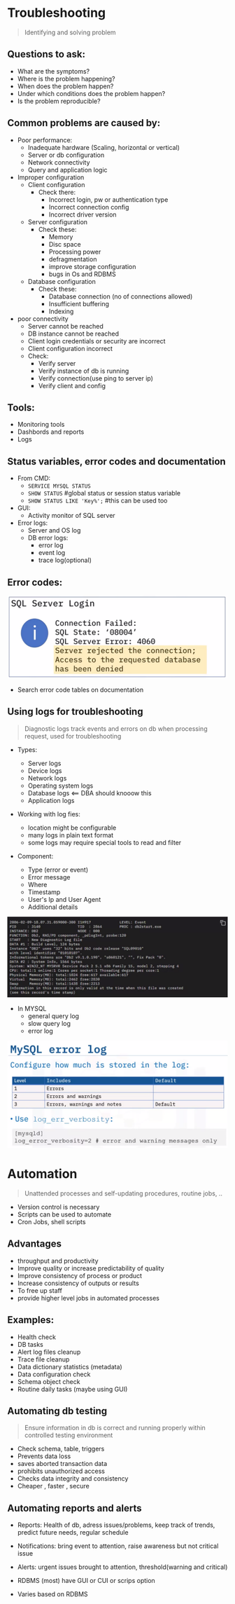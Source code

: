 # Troubleshooting
> Identifying and solving problem

## Questions to ask:
- What are the symptoms?
- Where is the problem happening?
- When does the problem happen?
- Under which conditions does the problem happen?
- Is the problem reproducible?

## Common problems are caused by:
- Poor performance:
    - Inadequate hardware (Scaling, horizontal or vertical)
    - Server or db configuration
    - Network connectivity
    - Query and application logic
- Improper configuration
    - Client configuration
        - Check there:
            - Incorrect login, pw or authentication type
            - Incorrect connection config
            - Incorrect driver version
    - Server configuration
        - Check these:
            - Memory
            - Disc space
            - Processing power
            - defragmentation
            - improve storage configuration
            - bugs in Os and RDBMS
    - Database configuration
        - Check these:
            - Database connection (no of connections allowed)
            - Insufficient buffering
            - Indexing
- poor connectivity
    - Server cannot be reached
    - DB instance cannot be reached
    - Client login credentials or security are incorrect
    - Client configuration incorrect
    - Check:
        - Verify server
        - Verify instance of db is running
        - Verify connection(use ping to server ip)
        - Verify client and config

## Tools:
- Monitoring tools
- Dashbords and reports
- Logs

## Status variables, error codes and documentation

- From CMD:
    - `SERVICE MYSQL STATUS`
    -  `SHOW STATUS` #global status or session status variable
    - `SHOW STATUS LIKE 'Key%';` #this can be used too
- GUI:
    - Activity monitor of SQL server
- Error logs:
    - Server and OS log
    - DB error logs:
        - error log
        - event log
        - trace log(optional)

## Error codes:
![erorr](image.png)
- Search error code tables on documentation

## Using logs for troubleshooting
> Diagnostic logs track events and errors on db when processing request, used for troubleshooting

- Types:
    - Server logs
    - Device logs
    - Network logs
    - Operating system logs
    - Database logs <== DBA should knooow this
    - Application logs

- Working with log fies:
    - location might be configurable
    - many logs in plain text format
    - some logs may require special tools to read and filter

- Component:
    - Type (error or event)
    - Error message
    - Where
    - Timestamp
    - User's Ip and User Agent
    - Additional details

![db2-diagnostic logs](image-1.png)

- In MYSQL
    - general query log
    - slow query log
    - error log

![mysql error logs](image-2.png)

# Automation
> Unattended processes and self-updating procedures, routine jobs, ..

- Version control is necessary
- Scripts can be used to automate
- Cron Jobs, shell scripts

## Advantages
- throughput and productivity
- Improve quality or increase predictability of quality
- Improve consistency of process or product
- Increase consistency of outputs or results
- To free up staff
- provide higher level jobs in automated processes

## Examples:
- Health check
- DB tasks
- Alert log files cleanup
- Trace file cleanup
- Data dictionary statistics (metadata)
- Data configuration check
- Schema object check
- Routine daily tasks (maybe using GUI)

## Automating db testing
> Ensure information in db is correct and running properly within controlled testing environment

- Check schema, table, triggers
- Prevents data loss
- saves aborted transaction data
- prohibits unauthorized access
- Checks data integrity and consistency
- Cheaper , faster , secure

## Automating reports and alerts

- Reports: Health of db, adress issues/problems, keep track of trends, predict future needs, regular schedule
- Notifications: bring event to attention, raise awareness but not critical issue
- Alerts: urgent issues brought to attention, threshold(warning and critical)

- RDBMS (most) have GUI or CUI or scrips option
- Varies based on RDBMS

